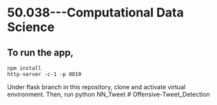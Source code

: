 # 50.038---Computational Data Science

## To run the app,

```
npm install
http-server -c-1 -p 8010
```

Under flask branch in this repository, clone and activate virtual environment.
Then, run python NN_Tweet
#   O f f e n s i v e - T w e e t _ D e t e c t i o n  
 